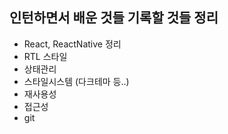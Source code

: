 ## 인턴하면서 배운 것들 기록할 것들 정리

- React, ReactNative 정리
- RTL 스타일
- 상태관리
- 스타일시스템 (다크테마 등..)
- 재사용성
- 접근성
- git
